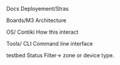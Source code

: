 Docs 
Deployement/Stras 

Boards/M3
    Architecture 
 
OS/ Contiki
    How this interact 

Tools/ CLI 
    Command line interface

testbed
    Status 
        Filter-> zone or device type. 
        